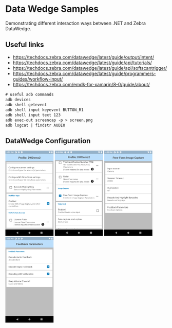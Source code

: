 # Data Wedge Samples

Demonstrating different interaction ways between .NET and Zebra DataWedge.

## Useful links

* https://techdocs.zebra.com/datawedge/latest/guide/output/intent/
* https://techdocs.zebra.com/datawedge/latest/guide/api/tutorials/
* https://techdocs.zebra.com/datawedge/latest/guide/api/softscantrigger/
* https://techdocs.zebra.com/datawedge/latest/guide/programmers-guides/workflow-input/
* https://techdocs.zebra.com/emdk-for-xamarin/8-0/guide/about/

``` batch
# useful adb commands
adb devices
adb shell getevent
adb shell input keyevent BUTTON_R1
adb shell input text 123
adb exec-out screencap -p > screen.png
adb logcat | findstr AUDIO
```

## DataWedge Configuration

<img width="150" src="docs/screen1.png">
<img width="150" src="docs/screen.png">
<img width="150" src="docs/screen2.png">
<img width="150" src="docs/screen3.png">